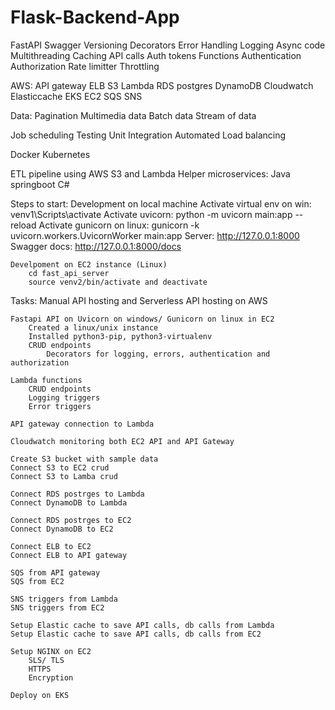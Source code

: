 # Flask-Backend-App

FastAPI
Swagger
Versioning
Decorators
Error Handling
Logging
Async code
Multithreading
Caching
    API calls
    Auth tokens
    Functions
Authentication
Authorization
Rate limitter
Throttling

AWS:
    API gateway
    ELB
    S3
    Lambda
    RDS postgres
    DynamoDB
    Cloudwatch
    Elasticcache
    EKS
    EC2
    SQS
    SNS

Data:
    Pagination
    Multimedia data
    Batch data
    Stream of data

Job scheduling
Testing
    Unit
    Integration
    Automated
    Load balancing

Docker
Kubernetes

ETL pipeline using AWS S3 and Lambda
Helper microservices:
    Java springboot
    C#



Steps to start:
    Development on local machine
        Activate virtual env on win:            venv1\Scripts\activate
        Activate uvicorn:                       python -m uvicorn main:app --reload
        Activate gunicorn on linux:             gunicorn -k uvicorn.workers.UvicornWorker main:app
        Server:                                 http://127.0.0.1:8000
        Swagger docs:                           http://127.0.0.1:8000/docs

    Develpoment on EC2 instance (Linux)
        cd fast_api_server
        source venv2/bin/activate and deactivate


Tasks:
    Manual API hosting and Serverless API hosting on AWS

    Fastapi API on Uvicorn on windows/ Gunicorn on linux in EC2
        Created a linux/unix instance
        Installed python3-pip, python3-virtualenv
        CRUD endpoints
            Decorators for logging, errors, authentication and authorization
    
    Lambda functions
        CRUD endpoints
        Logging triggers
        Error triggers
    
    API gateway connection to Lambda

    Cloudwatch monitoring both EC2 API and API Gateway

    Create S3 bucket with sample data
    Connect S3 to EC2 crud
    Connect S3 to Lamba crud
    
    Connect RDS postrges to Lambda
    Connect DynamoDB to Lambda
    
    Connect RDS postrges to EC2
    Connect DynamoDB to EC2
    
    Connect ELB to EC2
    Connect ELB to API gateway

    SQS from API gateway 
    SQS from EC2

    SNS triggers from Lambda
    SNS triggers from EC2

    Setup Elastic cache to save API calls, db calls from Lambda
    Setup Elastic cache to save API calls, db calls from EC2

    Setup NGINX on EC2
        SLS/ TLS
        HTTPS
        Encryption
    
    Deploy on EKS
